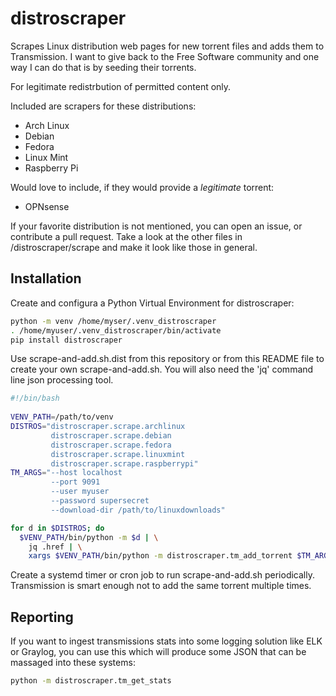 distroscraper
=============

Scrapes Linux distribution web pages for new torrent files and adds
them to Transmission.  I want to give back to the Free Software
community and one way I can do that is by seeding their torrents.

For legitimate redistrbution of permitted content only.

Included are scrapers for these distributions:
* Arch Linux
* Debian
* Fedora
* Linux Mint
* Raspberry Pi

Would love to include, if they would provide a _legitimate_ torrent:
* OPNsense

If your favorite distribution is not mentioned, you can open an
issue, or contribute a pull request.  Take a look at the other
files in /distroscraper/scrape and make it look like those in general.

Installation
------------

Create and configura a Python Virtual Environment for distroscraper:

```bash
python -m venv /home/myser/.venv_distroscraper
. /home/myuser/.venv_distroscraper/bin/activate
pip install distroscraper
```

Use scrape-and-add.sh.dist from this repository or from this README
file to create your own scrape-and-add.sh.  You will also need the
'jq' command line json processing tool.

```bash
#!/bin/bash
          
VENV_PATH=/path/to/venv
DISTROS="distroscraper.scrape.archlinux
         distroscraper.scrape.debian
         distroscraper.scrape.fedora
         distroscraper.scrape.linuxmint
         distroscraper.scrape.raspberrypi"
TM_ARGS="--host localhost
         --port 9091
         --user myuser
         --password supersecret
         --download-dir /path/to/linuxdownloads"

for d in $DISTROS; do
  $VENV_PATH/bin/python -m $d | \
    jq .href | \
    xargs $VENV_PATH/bin/python -m distroscraper.tm_add_torrent $TM_ARGS
```

Create a systemd timer or cron job to run scrape-and-add.sh periodically.
Transmission is smart enough not to add the same torrent multiple times.

Reporting
---------

If you want to ingest transmissions stats into some logging solution
like ELK or Graylog, you can use this which will produce some JSON
that can be massaged into these systems:

```bash
python -m distroscraper.tm_get_stats
```
